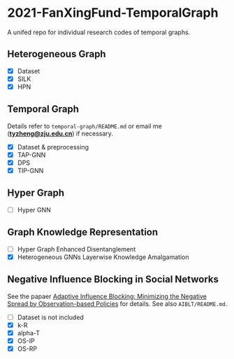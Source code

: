 # 2021-FanXingFund-TemporalGraph
A unifed repo for individual research codes of temporal graphs.

## Heterogeneous Graph
- [x] Dataset
- [x] SILK
- [x] HPN

## Temporal Graph

Details refer to `temporal-graph/README.md` or email me (**tyzheng@zju.edu.cn**) if necessary.
- [x] Dataset & preprocessing
- [x] TAP-GNN
- [x] DPS
- [x] TIP-GNN 

## Hyper Graph
- [ ] Hyper GNN

## Graph Knowledge Representation
- [ ] Hyper Graph Enhanced Disentanglement
- [x] Heterogeneous GNNs Layerwise Knowledge Amalgamation

## Negative Influence Blocking in Social Networks

See the papaer [Adaptive Influence Blocking: Minimizing the Negative Spread by Observation-based
Policies](https://ieeexplore.ieee.org/document/8731584) for details. See also `AIBLT/README.md`.
- [ ] Dataset is not included
- [X] k-R
- [X] alpha-T
- [X] OS-IP
- [X] OS-RP
